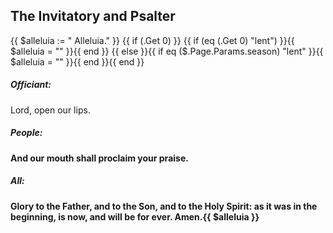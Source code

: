 ## The Invitatory and Psalter
{{ $alleluia := " Alleluia." }}
{{ if (.Get 0) }} {{ if (eq (.Get 0) "lent") }}{{ $alleluia = "" }}{{ end }}
{{ else }}{{ if eq ($.Page.Params.season) "lent" }}{{ $alleluia = "" }}{{ end }}{{ end }}
##### Officiant:
Lord, open our lips.

##### **People:**
**And our mouth shall proclaim your praise.**

##### **All:**
**Glory to the Father, and to the Son, and to the Holy Spirit:
as it was in the beginning, is now, and will be for ever.  Amen.{{ $alleluia }}**
